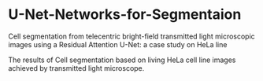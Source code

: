 # U-Net-Networks-for-Segmentaion
Cell segmentation from telecentric bright-field transmitted light microscopic images using a Residual Attention U-Net:
a case study on HeLa line

The results of Cell segmentation based on living HeLa cell line images achieved by transmitted light microscope.
